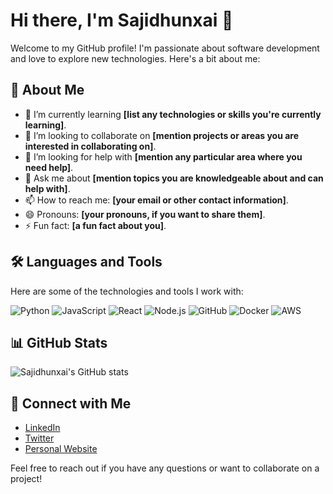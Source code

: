 # Hi there, I'm Sajidhunxai 👋

Welcome to my GitHub profile! I'm passionate about software development and love to explore new technologies. Here's a bit about me:

## 🚀 About Me

- 🌱 I’m currently learning **[list any technologies or skills you're currently learning]**.
- 👯 I’m looking to collaborate on **[mention projects or areas you are interested in collaborating on]**.
- 🤔 I’m looking for help with **[mention any particular area where you need help]**.
- 💬 Ask me about **[mention topics you are knowledgeable about and can help with]**.
- 📫 How to reach me: **[your email or other contact information]**.
- 😄 Pronouns: **[your pronouns, if you want to share them]**.
- ⚡ Fun fact: **[a fun fact about you]**.

## 🛠️ Languages and Tools

Here are some of the technologies and tools I work with:

![Python](https://img.shields.io/badge/-Python-05122A?style=flat&logo=python) 
![JavaScript](https://img.shields.io/badge/-JavaScript-05122A?style=flat&logo=javascript) 
![React](https://img.shields.io/badge/-React-05122A?style=flat&logo=react) 
![Node.js](https://img.shields.io/badge/-Node.js-05122A?style=flat&logo=node.js) 
![GitHub](https://img.shields.io/badge/-GitHub-05122A?style=flat&logo=github) 
![Docker](https://img.shields.io/badge/-Docker-05122A?style=flat&logo=docker) 
![AWS](https://img.shields.io/badge/-AWS-05122A?style=flat&logo=amazon-aws) 

## 📊 GitHub Stats

![Sajidhunxai's GitHub stats](https://github-readme-stats.vercel.app/api?username=Sajidhunxai&show_icons=true&theme=radical)

## 🔗 Connect with Me

- [LinkedIn](https://www.linkedin.com/in/yourlinkedinprofile/)
- [Twitter](https://twitter.com/yourtwitterhandle)
- [Personal Website](https://www.yourwebsite.com)

Feel free to reach out if you have any questions or want to collaborate on a project!
